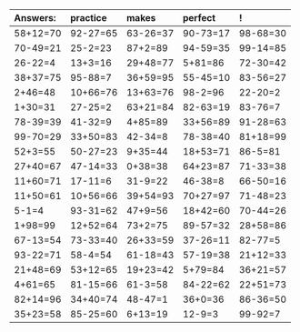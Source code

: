 | Answers: | practice | makes | perfect | ! |
| :--- | :--- | :--- | :--- | :--- |
| 58+12=70 | 92-27=65 | 63-26=37 | 90-73=17 | 98-68=30 | 
| 70-49=21 | 25-2=23 | 87+2=89 | 94-59=35 | 99-14=85 | 
| 26-22=4 | 13+3=16 | 29+48=77 | 5+81=86 | 72-30=42 | 
| 38+37=75 | 95-88=7 | 36+59=95 | 55-45=10 | 83-56=27 | 
| 2+46=48 | 10+66=76 | 13+63=76 | 98-2=96 | 22-20=2 | 
| 1+30=31 | 27-25=2 | 63+21=84 | 82-63=19 | 83-76=7 | 
| 78-39=39 | 41-32=9 | 4+85=89 | 33+56=89 | 91-28=63 | 
| 99-70=29 | 33+50=83 | 42-34=8 | 78-38=40 | 81+18=99 | 
| 52+3=55 | 50-27=23 | 9+35=44 | 18+53=71 | 86-5=81 | 
| 27+40=67 | 47-14=33 | 0+38=38 | 64+23=87 | 71-33=38 | 
| 11+60=71 | 17-11=6 | 31-9=22 | 46-38=8 | 66-50=16 | 
| 11+50=61 | 10+56=66 | 39+54=93 | 70+27=97 | 71-48=23 | 
| 5-1=4 | 93-31=62 | 47+9=56 | 18+42=60 | 70-44=26 | 
| 1+98=99 | 12+52=64 | 73+2=75 | 89-57=32 | 28+58=86 | 
| 67-13=54 | 73-33=40 | 26+33=59 | 37-26=11 | 82-77=5 | 
| 93-22=71 | 58-4=54 | 61-18=43 | 57-19=38 | 21+12=33 | 
| 21+48=69 | 53+12=65 | 19+23=42 | 5+79=84 | 36+21=57 | 
| 4+61=65 | 81-15=66 | 61-3=58 | 84-22=62 | 22+51=73 | 
| 82+14=96 | 34+40=74 | 48-47=1 | 36+0=36 | 86-36=50 | 
| 35+23=58 | 85-25=60 | 6+13=19 | 12-9=3 | 99-92=7 | 
